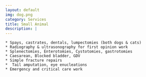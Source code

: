 ```yaml
---
layout: default
img: dog.png
category: Services
title: Small Animal
description: |
---
```

	* Spays, castrates, dentals, lumpectomies (both dogs & cats) 
	* Radiography & ultrasonography for first opinion work 
	* Splenectomies, Enterotomies, Cystotomies, gastrotomies 
	* Caesarean, Blocked bladder, GDV 
	* Simple fracture repairs 
	*  Tail amputation, eye enucleations 
	* Emergency and critical care work 